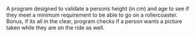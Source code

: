 A program designed to validate a persons height (in cm) and age to see if they meet a minimum requirement to be able to go on a rollercoaster. Bonus, if its all in the clear, program checks if a person wants a picture taken while they are on the ride as well. 
